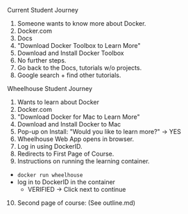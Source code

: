 Current Student Journey

1. Someone wants to know more about Docker.
2. Docker.com
3. Docs
4. "Download Docker Toolbox to Learn More"
4. Download and Install Docker Toolbox
5. No further steps.
6. Go back to the Docs, tutorials w/o projects.
7. Google search + find other tutorials. 



Wheelhouse Student Journey

1. Wants to learn about Docker
2. Docker.com
3. "Download Docker for Mac to Learn More"
4. Download and Install Docker to Mac
5. Pop-up on Install: "Would you like to learn more?" -> YES
6. Wheelhouse Web App opens in browser.
7. Log in using DockerID.
8. Redirects to First Page of Course.
9. Instructions on running the learning container.
  + `docker run wheelhouse`
  + log in to DockerID in the container
    * VERIFIED -> Click next to continue
10. Second page of course: (See outline.md)